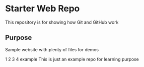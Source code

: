 # Starter Web Repo

This repository is for showing how Git and GitHub work

## Purpose

Sample website with plenty of files for demos

1
2
3
4
example
This is just an example repo for learning purpose
